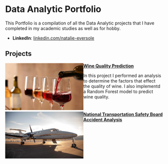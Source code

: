 # Data Analytic Portfolio
This Portfolio is a compilation of all the Data Analytic projects that I have completed in my academic studies as well as for hobby.

- **LinkedIn**: [linkedin.com/natalie-eversole](https://www.linkedin.com/in/natalie-eversole/)

## Projects

<img align="left" width="250" height="150" src="https://github.com/Neversole/Portfolio/blob/main/Images/WineStock.jpg"> **[Wine Quality Prediction](https://github.com/Neversole/Wine-quality-prediction.git)**

In this project I performed an analysis to determine the factors that effect the quality of wine. I also implementd a Random Forest model to predict wine quality. 

#

<img align="left" width="250" height="150" src="https://github.com/Neversole/Portfolio/blob/main/Images/Airplane.jpg"> **[National Transportation Safety Board Accident Analysis](https://github.com/Neversole/NTSB-Accident-Analysis.git)**

#

